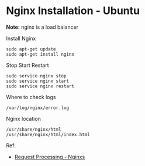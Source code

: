 # Nginx Installation - Ubuntu

**Note:** nginx is a load balancer


Install Nginx
```
sudo apt-get update
sudo apt-get install nginx
```

Stop Start Restart
```
sudo service nginx stop
sudo service nginx start
sudo service nginx restart
```

Where to check logs
```
/var/log/nginx/error.log
```

Nginx location
```
/usr/share/nginx/html
/usr/share/nginx/html/index.html
```

Ref:
  * [Request Processing - Nginxs]([docker-commands.md](http://nginx.org/en/docs/http/request_processing.html))